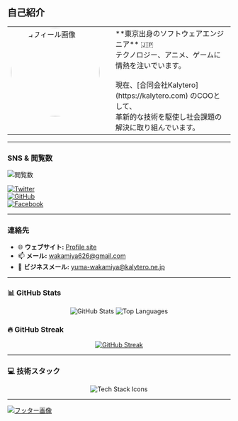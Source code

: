 ## 自己紹介

<table>
  <tr>
    <td valign="top" width="220">
      <img src="https://www.small-engineer.net/images/profile.webp" alt="プロフィール画像" width="200" style="border-radius: 50%;">
    </td>
    <td valign="middle">
      **東京出身のソフトウェアエンジニア** 🇯🇵<br>
      テクノロジー、アニメ、ゲームに情熱を注いでいます。<br><br>
      現在、[合同会社Kalytero](https://kalytero.com) のCOOとして、<br>
      革新的な技術を駆使し社会課題の解決に取り組んでいます。
    </td>
  </tr>
</table>

---

### SNS & 閲覧数

![閲覧数](https://komarev.com/ghpvc/?username=small-engineer&color=green)

[![Twitter](https://img.shields.io/twitter/follow/WakamiyaYuma?style=social)](https://twitter.com/WakamiyaYuma)  
[![GitHub](https://img.shields.io/github/followers/small-engineer?style=social)](https://github.com/small-engineer)  
[![Facebook](https://img.shields.io/badge/Facebook-プロフィール-blue)](https://facebook.com/yuma.wakamiya)

---

### 連絡先

- 🌐 **ウェブサイト:** [Profile site](https://wakamiya.blog/)
- 📫 **メール:** [wakamiya626@gmail.com](mailto:wakamiya626@gmail.com)
- 🏢 **ビジネスメール:** [yuma-wakamiya@kalytero.ne.jp](mailto:yuma-wakamiya@kalytero.ne.jp)

---

### 📊 GitHub Stats

<div align="center">
  <img src="https://github-readme-stats.vercel.app/api?username=small-engineer&show_icons=true&theme=radical" alt="GitHub Stats" />
  <img src="https://github-readme-stats.vercel.app/api/top-langs/?username=small-engineer&layout=compact&theme=radical" alt="Top Languages" />
</div>

### 🔥 GitHub Streak

<div align="center">
  <a href="https://git.io/streak-stats"><img src="https://streak-stats.demolab.com?user=small-engineer&theme=tokyonight&border_radius=4&locale=ja&date_format=%5BY%20%5DM%20j&mode=weekly&card_width=500&card_height=200&hide_longest_streak=true" alt="GitHub Streak" /></a>
</div>

---

### 💻 技術スタック

<p align="center">
  <img src="https://skillicons.dev/icons?i=js,ts,react,nodejs,html,css,python,docker,aws" alt="Tech Stack Icons" />
</p>

---

[![フッター画像](https://www.small-engineer.net/images/banner.webp)](https://www.small-engineer.net/)
